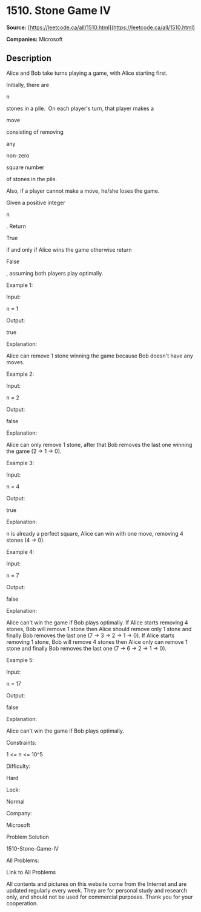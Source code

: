 # 1510. Stone Game IV

**Source:** [https://leetcode.ca/all/1510.html](https://leetcode.ca/all/1510.html)

**Companies:** Microsoft

## Description

Alice and Bob take turns playing a game, with Alice starting first.

Initially, there are

n

stones in a pile.  On each player's turn,
                that player makes a

move

consisting of removing

any

non-zero

square number

of stones in the pile.

Also, if a player cannot make a move, he/she loses the game.

Given a positive integer

n

. Return

True

if
                and only if Alice wins the game otherwise return

False

, assuming both
                players play optimally.

Example 1:

Input:

n = 1

Output:

true

Explanation:

Alice can remove 1 stone winning the game because Bob doesn't have any moves.

Example 2:

Input:

n = 2

Output:

false

Explanation:

Alice can only remove 1 stone, after that Bob removes the last one winning the game (2 -> 1 -> 0).

Example 3:

Input:

n = 4

Output:

true

Explanation:

n is already a perfect square, Alice can win with one move, removing 4 stones (4 -> 0).

Example 4:

Input:

n = 7

Output:

false

Explanation:

Alice can't win the game if Bob plays optimally.
If Alice starts removing 4 stones, Bob will remove 1 stone then Alice should remove only 1 stone and finally Bob removes the last one (7 -> 3 -> 2 -> 1 -> 0).
If Alice starts removing 1 stone, Bob will remove 4 stones then Alice only can remove 1 stone and finally Bob removes the last one (7 -> 6 -> 2 -> 1 -> 0).

Example 5:

Input:

n = 17

Output:

false

Explanation:

Alice can't win the game if Bob plays optimally.

Constraints:

1 <= n <= 10^5

Difficulty:

Hard

Lock:

Normal

Company:

Microsoft

Problem Solution

1510-Stone-Game-IV

All Problems:

Link to All Problems

All contents and pictures on this website come from the Internet and are updated regularly every week. They are for personal study and research only, and should not be used for commercial purposes. Thank you for your cooperation.

